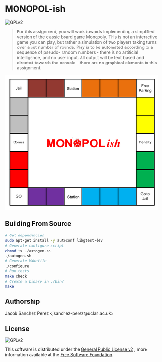 # MONOPOL-ish

![GPLv2][license-badge]



> For this assignment, you will work towards implementing a simplified version of the classic board
> game Monopoly. This is not an interactive game you can play, but rather a simulation of two players
> taking turns over a set number of rounds. Play is to be automated according to a sequence of pseudo-
> random numbers - there is no artificial intelligence, and no user input. All output will be text based
> and directed towards the console – there are no graphical elements to this assignment.



![](./board.png)



## Building From Source

```bash
# Get dependencies
sudo apt-get install -y autoconf libgtest-dev
# Generate configure script
chmod +x ./autogen.sh
./autogen.sh
# Generate Makefile
./configure
# Run tests
make check
# Create a binary in ./bin/
make
```



## Authorship

Jacob Sanchez Perez \<jsanchez-perez@uclan.ac.uk>



## License

![GPLv2][license-badge]

This software is distributed under the [General Public License v2](./LICENSE) , more information available at the [Free Software Foundation][gnu].


[uclan]: https://uclan.ac.uk

[license]: LICENSE
[gnu]: https://www.gnu.org/licenses/old-licenses/gpl-2.0.html "Free Software Foundation"

[license-badge]: https://img.shields.io/github/license/jacobszpz/Monopol-ish
